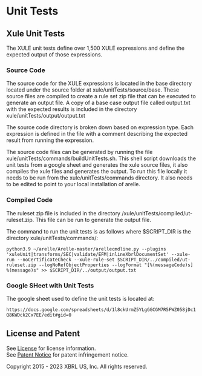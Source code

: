 # Unit Tests
## Xule Unit Tests
The XULE unit tests define over 1,500 XULE expressions and define the expected output of those expressions.  

### Source Code
The source code for the XULE expressions is located in the base directory located under the source folder at xule/unitTests/source/base. These source files are compiled to create a rule set zip file that can be executed to generate an output file. A copy of a base case output file called output.txt with the expected results is included in the directory xule/unitTests/output/output.txt

The source code directory is broken down based on expression type. Each expression is defined in the file with a comment describing the expected result from running the expression.

The source code files can be generated by running the file xule/unitTests/commands/buildUnitTests.sh.  This shell script downloads the unit tests from a google sheet and generates the xule source files, it also compiles the xule files and generates the output. To run this file locally it needs to be run from the xule/unitTests/commands directory.  It also needs to be edited to point to your local installation of arelle.

### Compiled Code
The ruleset zip file is included in the directory /xule/unitTests/compiled/ut-ruleset.zip.  This file can be run to generate the output file.

The command to run the unit tests is as follows where $SCRIPT_DIR is the directory xule/unitTests/commands/: 

```python3.9 ~/arelle/Arelle-master/arellecmdline.py --plugins 'xuleUnit|transforms/SEC|validate/EFM|inlineXbrlDocumentSet' --xule-run --noCertificateCheck --xule-rule-set $SCRIPT_DIR/../compiled/ut-ruleset.zip --logNoRefObjectProperties --logFormat "[%(messageCode)s] %(message)s" >> $SCRIPT_DIR/../output/output.txt```

### Google SHeet with Unit Tests
The google sheet used to define the unit tests is located at:

```https://docs.google.com/spreadsheets/d/1l8ckUrmZ5YLgGGCGM7R5FWZ058jDc1Q8KWDck2Cx7EE/edit#gid=0```

## License and Patent

See [License](https://xbrl.us/dqc-license) for license information.  
See [Patent Notice](https://xbrl.us/dqc-patent) for patent infringement notice.

Copyright 2015 - 2023 XBRL US, Inc. All rights reserved.
